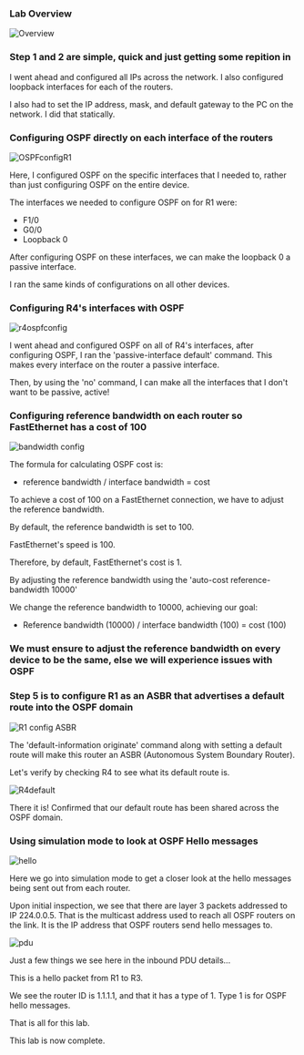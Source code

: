 ### Lab Overview

![Overview](configuring-ospf-2-ss1.png)

### Step 1 and 2 are simple, quick and just getting some repition in

I went ahead and configured all IPs across the network. I also configured loopback interfaces for each of the routers.

I also had to set the IP address, mask, and default gateway to the PC on the network. I did that statically.

### Configuring OSPF directly on each interface of the routers

![OSPFconfigR1](configuring-ospf-2-ss2.png)

Here, I configured OSPF on the specific interfaces that I needed to, rather than just configuring OSPF on the entire device.

The interfaces we needed to configure OSPF on for R1 were:
- F1/0
- G0/0
- Loopback 0

After configuring OSPF on these interfaces, we can make the loopback 0 a passive interface.

I ran the same kinds of configurations on all other devices.

### Configuring R4's interfaces with OSPF

![r4ospfconfig](configuring-ospf-2-ss3.png)

I went ahead and configured OSPF on all of R4's interfaces, after configuring OSPF, I ran the 'passive-interface default' command. This makes every interface on the router a passive interface.

Then, by using the 'no' command, I can make all the interfaces that I don't want to be passive, active!

### Configuring reference bandwidth on each router so FastEthernet has a cost of 100

![bandwidth config](configuring-ospf-2-ss4.png)

The formula for calculating OSPF cost is:
- reference bandwidth / interface bandwidth = cost

To achieve a cost of 100 on a FastEthernet connection, we have to adjust the reference bandwidth.

By default, the reference bandwidth is set to 100.

FastEthernet's speed is 100.

Therefore, by default, FastEthernet's cost is 1.

By adjusting the reference bandwidth using the 'auto-cost reference-bandwidth 10000'

We change the reference bandwidth to 10000, achieving our goal:
- Reference bandwidth (10000) / interface bandwidth (100) = cost (100)

### We must ensure to adjust the reference bandwidth on every device to be the same, else we will experience issues with OSPF

### Step 5 is to configure R1 as an ASBR that advertises a default route into the OSPF domain

![R1 config ASBR](configuring-ospf-2-ss5.png)

The 'default-information originate' command along with setting a default route will make this router an ASBR (Autonomous System Boundary Router).

Let's verify by checking R4 to see what its default route is.

![R4default](configuring-ospf-2-ss6.png)

There it is! Confirmed that our default route has been shared across the OSPF domain.

### Using simulation mode to look at OSPF Hello messages

![hello](configuring-ospf-2-ss7.png)

Here we go into simulation mode to get a closer look at the hello messages being sent out from each router.

Upon initial inspection, we see that there are layer 3 packets addressed to IP 224.0.0.5. That is the multicast address used to reach all OSPF routers on the link. It is the IP address that OSPF routers send hello messages to.

![pdu](configuring-ospf-2-ss8.png)

Just a few things we see here in the inbound PDU details...

This is a hello packet from R1 to R3.

We see the router ID is 1.1.1.1, and that it has a type of 1. Type 1 is for OSPF hello messages.

That is all for this lab.

This lab is now complete.
